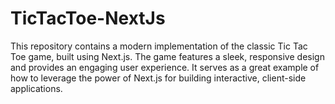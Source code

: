 # TicTacToe-NextJs
This repository contains a modern implementation of the classic Tic Tac Toe game, built using Next.js. The game features a sleek, responsive design and provides an engaging user experience. It serves as a great example of how to leverage the power of Next.js for building interactive, client-side applications.
